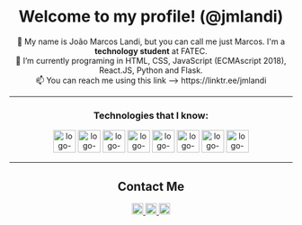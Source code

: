 <div align="center">
  <h1><strong>Welcome to my profile!</strong> (@jmlandi)</h1>
</div>

<div align="center">
  👋 My name is João Marcos Landi, but you can call me just Marcos. I'm a <strong>technology student</strong> at FATEC.
  <br>🌱 I’m currently programing in HTML, CSS, JavaScript (ECMAscript 2018), React.JS, Python and Flask.
  <br>📫 You can reach me using this link --> https://linktr.ee/jmlandi
<hr>
</div>

<!-- <div align="center">
  <a href="https://linktr.ee/jmlandi" target="_blank">
    <img width="520px" src="https://github-readme-stats.vercel.app/api?username=jmlandi&theme=transparent&border_radius=30&hide_border=True">
  <a href="https://linktr.ee/jmlandi" target="_blank">
    <img width="230px" src="https://github-readme-stats.vercel.app/api/top-langs/?username=jmlandi&theme=transparent&border_radius=30&hide_border=True">
</div> -->
    
<div align="center">
  <h3>Technologies that I know:</h3>
  <img width="40px" alt="logo-html5" src="https://cdn.jsdelivr.net/gh/devicons/devicon/icons/html5/html5-original.svg">
  <img width="40px" alt="logo-css" src="https://cdn.jsdelivr.net/gh/devicons/devicon/icons/css3/css3-original.svg">
  <img width="40px" alt="logo-javascript" src="https://cdn.jsdelivr.net/gh/devicons/devicon/icons/javascript/javascript-original.svg">
  <!-- <img width="30px" alt="logo-react" src="https://cdn.jsdelivr.net/gh/devicons/devicon/icons/react/react-original.svg"> -->
  <img width="40px" alt="logo-ruby" src="https://cdn.jsdelivr.net/gh/devicons/devicon/icons/ruby/ruby-original.svg">
  <img width="40px" alt="logo-on-rails" src="https://cdn.jsdelivr.net/gh/devicons/devicon/icons/rails/rails-plain-wordmark.svg">
  <img width="40px" alt="logo-python" src="https://cdn.jsdelivr.net/gh/devicons/devicon/icons/python/python-original.svg">
  <img width="40px" alt="logo-flask" src="https://cdn.jsdelivr.net/gh/devicons/devicon/icons/flask/flask-original.svg">
  <img width="40px" alt="logo-postgreSQL" src="https://cdn.jsdelivr.net/gh/devicons/devicon/icons/postgresql/postgresql-plain-wordmark.svg">
</div>
 
<hr>

<div align="center">
  <h2>Contact Me</h2>
  <a href="mailto:joaomarcospsnbr@gmail.com" target="_blank">
     <img height="20px" alt="logo-gmail" src="https://img.shields.io/badge/Gmail-D14836?style=for-the-badge&logo=gmail&logoColor=white">
  <a href="http://wa.me/5516992772621" target="_blank">
    <img height="20px" alt="logo-whatsapp" src="https://img.shields.io/badge/WhatsApp-25D366?style=for-the-badge&logo=whatsapp&logoColor=white">
  <a href ="https://www.linkedin.com/in/joaomarcoslandi" target="_blank">
     <img height="20px" src="https://img.shields.io/badge/LinkedIn-0077B5?style=for-the-badge&logo=linkedin&logoColor=white">
 </div>

